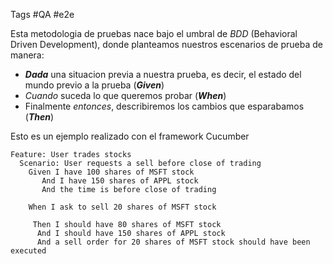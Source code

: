 Tags #QA #e2e 

Esta metodologia de pruebas nace bajo el umbral de *BDD* (Behavioral Driven Development), donde planteamos nuestros escenarios de prueba de manera:

- ***Dada*** una situacion previa a nuestra prueba, es decir, el estado del mundo previo a la prueba (***Given***)
- *Cuando* suceda lo que queremos probar (***When***)
- Finalmente *entonces*, describiremos los cambios que esparabamos (***Then***)

Esto es un ejemplo realizado con el framework Cucumber

```
Feature: User trades stocks
  Scenario: User requests a sell before close of trading
    Given I have 100 shares of MSFT stock
       And I have 150 shares of APPL stock
       And the time is before close of trading

    When I ask to sell 20 shares of MSFT stock
     
     Then I should have 80 shares of MSFT stock
      And I should have 150 shares of APPL stock
      And a sell order for 20 shares of MSFT stock should have been executed
```

